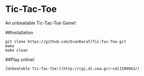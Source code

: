 # Tic-Tac-Toe
An unbeatable Tic-Tac-Toe Game!

##Installation
```
git clone https://github.com/EvanKaraf/Tic-Tac-Toe.git
make
make clean
```

##Play online!
```
[Unbeatable Tic-Tac-Toe!](http://cgi.di.uoa.gr/~sdi1500063/)
```

